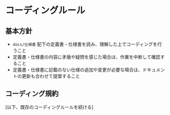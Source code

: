 # コーディングルール

## 基本方針
- `docs/仕様書` 配下の定義書・仕様書を読み、理解した上でコーディングを行うこと
- 定義書・仕様書の内容に矛盾や疑問を感じた場合は、作業を中断して確認すること
- 定義書・仕様書に記載のない仕様の追加や変更が必要な場合は、ドキュメントの更新も合わせて提案すること

## コーディング規約
[以下、既存のコーディングルールを続ける] 